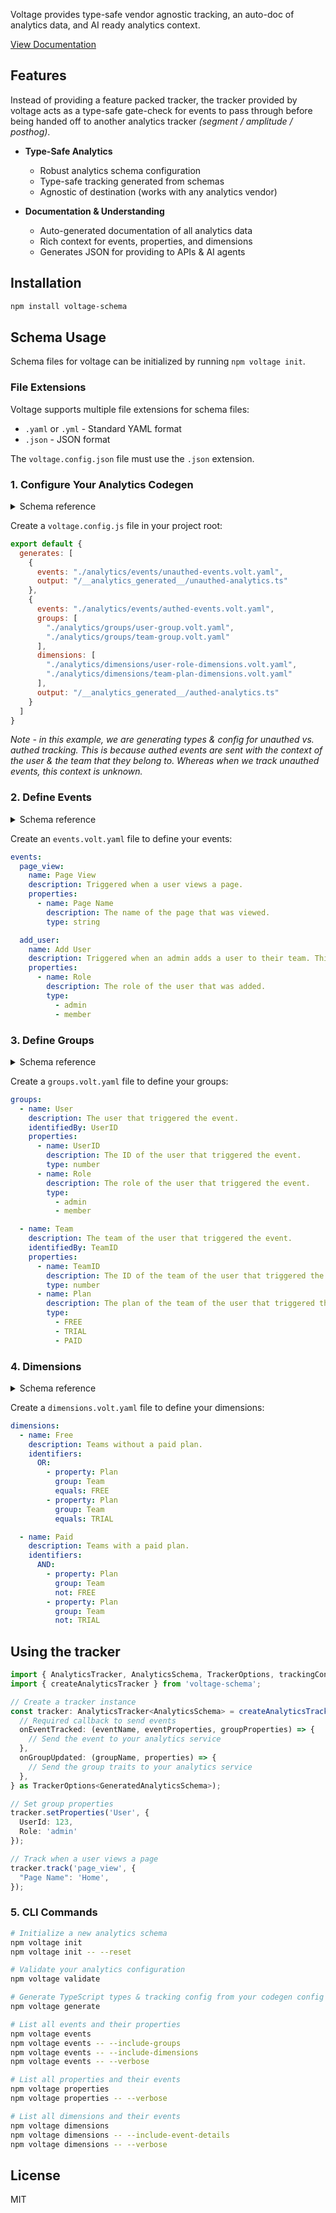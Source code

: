 Voltage provides type-safe vendor agnostic tracking, an auto-doc of analytics data, and AI ready analytics context.

[View Documentation](https://voltage-schema.com/)

## Features

Instead of providing a feature packed tracker, the tracker provided by voltage acts as a type-safe gate-check for events to pass through before being handed off to another analytics tracker _(segment / amplitude / posthog)_.

- **Type-Safe Analytics**
  - Robust analytics schema configuration
  - Type-safe tracking generated from schemas
  - Agnostic of destination (works with any analytics vendor)

- **Documentation & Understanding**
  - Auto-generated documentation of all analytics data
  - Rich context for events, properties, and dimensions
  - Generates JSON for providing to APIs & AI agents

## Installation

```bash
npm install voltage-schema
```

## Schema Usage

Schema files for voltage can be initialized by running ```npm voltage init```.

### File Extensions

Voltage supports multiple file extensions for schema files:
- `.yaml` or `.yml` - Standard YAML format
- `.json` - JSON format

The `voltage.config.json` file must use the `.json` extension.

### 1. Configure Your Analytics Codegen

<details>

<summary>Schema reference</summary>

#### Codegen Config

| Field | Type | Required | Description |
| --- | --- | --- | --- |
| events | string | yes | The path to the events file that types & tracking config will be generated from. |
| groups | string[] | no | The path to all of the groups file(s) that exist for the events being tracked. If an event is not tracked with a group, then that event should be a part of a codegen config that does not include the group. |
| dimensions | string[] | no | The path to all of the dimension file(s) that exist for the events being tracked. If a dimension is identified by a group, then that group must be included in the codegen config with the dimension. |
| output | string | yes | The file path to write the generated types & tracking config to. When this file path ends in .ts, typescript types are generated. When it ends in ".js", no types are generated.  |
| disableComments | boolean | no | By default, event, property, & group descriptions are added as jsDoc style comments on their generated types & tracking configs. |
| eventKeyPropertyName | string | no | The name of the property that will be auto-generated to store the event key. Defaults to 'Event Key' if not specified. This property will be added to all events with a defaultValue set to the event's key. |

</details>

Create a `voltage.config.js` file in your project root:

```javascript
export default {
  generates: [
    {
      events: "./analytics/events/unauthed-events.volt.yaml",
      output: "/__analytics_generated__/unauthed-analytics.ts"
    },
    {
      events: "./analytics/events/authed-events.volt.yaml",
      groups: [
        "./analytics/groups/user-group.volt.yaml",
        "./analytics/groups/team-group.volt.yaml"
      ],
      dimensions: [
        "./analytics/dimensions/user-role-dimensions.volt.yaml",
        "./analytics/dimensions/team-plan-dimensions.volt.yaml"
      ],
      output: "/__analytics_generated__/authed-analytics.ts"
    }
  ]
}
```

_Note - in this example, we are generating types & config for unauthed vs. authed tracking. This is because authed events are sent with the context of the user & the team that they belong to. Whereas when we track unauthed events, this context is unknown._

### 2. Define Events

<details>

<summary>Schema reference</summary>

#### Event

| Field | Type | Required | Description |
| --- | --- | --- | --- |
| name | string | yes | The name of the event. |
| description | string | no | Describe the context of the event. |
| dimensions | { included: string[], excluded: string[] } | no | The dimensions that the event exists in. When dimensions are not set, the event will be auto-associated with each dimension. When included, an event only exists in the supplied dimensions. When excluded, an event exists in all dimensions except for the supplied dimensions. |
| passthrough | boolean | no | Allow arbitrary properties to be tracked with the event. |
| properties | Property[] | no | The properties to track with the event. All properties are required unless marked as optional. Unlisted properties will be disallowed unless passthrough is enabled. |

#### Property

| Field | Type | Required | Description |
| --- | --- | --- | --- |
| name | string | yes | The name of the property. |
| description | string | no | Describe the context of the property. |
| type | string, string[], boolean, Boolean[], number, number[], oneOf | yes | The expected typescript type for the property value. |
| defaultValue | any | no | The static property value to be tracked with the event. |
| optional | boolean | no | Mark the property as optional when tracking the event. Note that properties are required by default. |

</details>

Create an `events.volt.yaml` file to define your events:

```yaml
events:
  page_view:
    name: Page View
    description: Triggered when a user views a page.
    properties:
      - name: Page Name
        description: The name of the page that was viewed.
        type: string

  add_user:
    name: Add User
    description: Triggered when an admin adds a user to their team. This requires a paid plan.
    properties:
      - name: Role
        description: The role of the user that was added.
        type:
          - admin
          - member
```

### 3. Define Groups

<details>

<summary>Schema reference</summary>

#### Group

| Field | Type | Required | Description |
| --- | --- | --- | --- |
| name | string | yes | The name of the group. |
| description | string | no | Describe the context of the group. |
| identifiedBy | string | no | The property that the group is identified by. |
| passthrough | boolean | no | Allow arbitrary properties to be set on the group. |
| properties | Property[] | no | The properties to set on the group. All properties are required unless marked as optional. Unlisted properties will be disallowed unless passthrough is enabled. |

#### Property

| Field | Type | Required | Description |
| --- | --- | --- | --- |
| name | string | yes | The name of the property. |
| description | string | no | Describe the context of the property. |
| type | string, string[], boolean, Boolean[], number, number[], oneOf | yes | The expected typescript type for the property value. |
| defaultValue | any | no | The static property value to be tracked with the event. |
| optional | boolean | no | Mark the property as optional when tracking the event. Note that properties are required by default. |

</details>

Create a `groups.volt.yaml` file to define your groups:

```yaml
groups:
  - name: User
    description: The user that triggered the event.
    identifiedBy: UserID
    properties:
      - name: UserID
        description: The ID of the user that triggered the event.
        type: number
      - name: Role
        description: The role of the user that triggered the event.
        type:
          - admin
          - member

  - name: Team
    description: The team of the user that triggered the event.
    identifiedBy: TeamID
    properties:
      - name: TeamID
        description: The ID of the team of the user that triggered the event.
        type: number
      - name: Plan
        description: The plan of the team of the user that triggered the event.
        type:
          - FREE
          - TRIAL
          - PAID
```

### 4. Dimensions

<details>

<summary>Schema reference</summary>

#### Dimension

| Field | Type | Required | Description |
| --- | --- | --- | --- |
| name | string | yes | The name of the dimension. |
| description | string | no | Describe the context of the dimension. |
| identifiers | DimensionIdentifier[] | yes | The property filters used to identify which users belong in the dimension. |

#### Dimension Identifier

| Field | Type | Required | Description |
| --- | --- | --- | --- |
| property | string | yes | The group property to target for identifying the dimension. |
| group | string | yes | The group to read the property from for identifying the dimension. |
| equals | string, number, boolean | no | Filter for groups where the property matches the given value. |
| not | string, number, boolean | no | Filter for groups where the property does not match the given value. |
| contains | string | no | Filter for groups where the property contains a string value. |
| in | string[], number[], boolean[] | no | Filter for groups where the property is one of the values in the list. |
| notIn | string[], number[], boolean[] | no | Filter for groups where the property is not one of the values in the list. |
| startsWith | string | no | Filter for groups where the property starts with a given string. |
| endsWith | string | no | Filter for groups where the property ends with a given string. |
| lt | number | no | Filter for groups where the numeric property value is less than a given numeric value. |
| lte | number | no | Filter for groups where the numeric property value is less than or equal to a given numeric value. |
| gt | number | no | Filter for groups where the numeric property value is greater than a given numeric value. |
| gte | number | no | Filter for groups where the numeric property value is greater than or equal to a given numeric value. |

</details>

Create a `dimensions.volt.yaml` file to define your dimensions:

```yaml
dimensions:
  - name: Free
    description: Teams without a paid plan.
    identifiers:
      OR:
        - property: Plan
          group: Team
          equals: FREE
        - property: Plan
          group: Team
          equals: TRIAL

  - name: Paid
    description: Teams with a paid plan.
    identifiers:
      AND:
        - property: Plan
          group: Team
          not: FREE
        - property: Plan
          group: Team
          not: TRIAL
```

## Using the tracker

```typescript
import { AnalyticsTracker, AnalyticsSchema, TrackerOptions, trackingConfig } from './__analytics_generated__/analytics';
import { createAnalyticsTracker } from 'voltage-schema';

// Create a tracker instance
const tracker: AnalyticsTracker<AnalyticsSchema> = createAnalyticsTracker<AnalyticsSchema>(trackingConfig, {
  // Required callback to send events
  onEventTracked: (eventName, eventProperties, groupProperties) => {
    // Send the event to your analytics service
  },
  onGroupUpdated: (groupName, properties) => {
    // Send the group traits to your analytics service
  },
} as TrackerOptions<GeneratedAnalyticsSchema>);

// Set group properties
tracker.setProperties('User', {
  UserId: 123,
  Role: 'admin'
});

// Track when a user views a page
tracker.track('page_view', {
  "Page Name": 'Home',
});
```

### 5. CLI Commands

```bash
# Initialize a new analytics schema
npm voltage init
npm voltage init -- --reset

# Validate your analytics configuration
npm voltage validate

# Generate TypeScript types & tracking config from your codegen config
npm voltage generate

# List all events and their properties
npm voltage events
npm voltage events -- --include-groups
npm voltage events -- --include-dimensions
npm voltage events -- --verbose

# List all properties and their events
npm voltage properties
npm voltage properties -- --verbose

# List all dimensions and their events
npm voltage dimensions
npm voltage dimensions -- --include-event-details
npm voltage dimensions -- --verbose
```

## License

MIT

